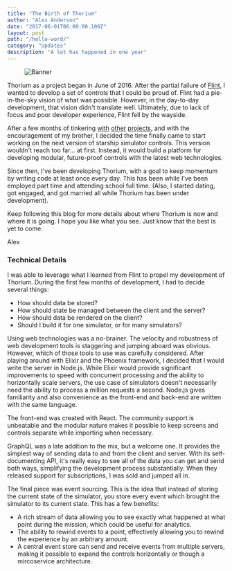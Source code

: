 ```yaml
---
title: "The Birth of Thorium"
author: "Alex Anderson"
date: "2017-06-01T06:00:00.100Z"
layout: post
path: "/hello-word/"
category: "Updates"
description: "A lot has happened in one year"
---
```


<figure>
  <img src="/assets/posts/banner.png" alt="Banner" />
</figure>

Thorium as a project began in June of 2016. After the partial failure of [Flint](https://github.com/infinitedg/flint), I wanted to develop a set of controls that I could be proud of. Flint had a pie-in-the-sky vision of what was possible. However, in the day-to-day development, that vision didn't translate well. Ultimately, due to lack of focus and poor developer experience, Flint fell by the wayside.

After a few months of tinkering [with](https://github.com/alexanderson1993/website-class) [other](https://github.com/alexanderson1993/assassin) [projects](https://github.com/alexanderson1993/crowdfund), and with the encouragement of my brother, I decided the time finally came to start working on the next version of starship simulator controls. This version wouldn't reach too far... at first. Instead, it would build a platform for developing modular, future-proof controls with the latest web technologies. 

Since then, I've been developing Thorium, with a goal to keep momentum by writing code at least once every day. This has been while I've been employed part time and attending school full time. (Also, I started dating, got engaged, and got married all while Thorium has been under development).

Keep following this blog for more details about where Thorium is now and where it is going. I hope you like what you see. Just know that the best is yet to come.

Alex

### Technical Details

I was able to leverage what I learned from Flint to propel my development of Thorium. During the first few months of development, I had to decide several things:

* How should data be stored?
* How should state be managed between the client and the server?
* How should data be rendered on the client?
* Should I build it for one simulator, or for many simulators?

Using web technologies was a no-brainer. The velocity and robustness of web development tools is staggering and jumping aboard was obvious. However, which of those tools to use was carefully considered. After playing around with Elixir and the Phoenix framework, I decided that I would write the server in Node.js. While Elixir would provide significant improvements to speed with concurrent processing and the ability to horizontally scale servers, the use case of simulators doesn't necessarily need the ability to process a million requests a second. Node.js gives familiarity and also convenience as the front-end and back-end are written with the same language.

The front-end was created with React. The community support is unbeatable and the modular nature makes it possible to keep screens and controls separate while importing when necessary.

GraphQL was a late addition to the mix, but a welcome one. It provides the simplest way of sending data to and from the client and server. With its self-documenting API, it's really easy to see all of the data you can get and send both ways, simplifying the development process substantially. When they released support for subscriptions, I was sold and jumped all in.

The final piece was event sourcing. This is the idea that instead of storing the current state of the simulator, you store every event which brought the simulator to its current state. This has a few benefits:

* A rich stream of data allowing you to see exactly what happened at what point during the mission, which could be useful for analytics.
* The ability to rewind events to a point, effectively allowing you to rewind the experience by an arbitrary amount.
* A central event store can send and receive events from multiple servers, making it possible to expand the controls horizontally or though a mircoservice architecture. 
